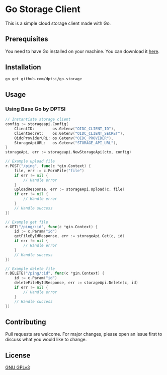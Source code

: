 # Go Storage Client

This is a simple cloud storage client made with Go.

## Prerequisites

You need to have Go installed on your machine. You can download it
[here](https://golang.org/dl/).

## Installation

```bash
go get github.com/dptsi/go-storage
```

## Usage

### Using Base Go by DPTSI

```go
// Instantiate storage client
config := storageapi.Config{
    ClientID:        os.Getenv("OIDC_CLIENT_ID"),
    ClientSecret:    os.Getenv("OIDC_CLIENT_SECRET"),
    OidcProviderURL: os.Getenv("OIDC_PROVIDER"),
    StorageApiURL:   os.Getenv("STORAGE_API_URL"),
}
storageApi, err := storageapi.NewStorageApi(ctx, config)

// Example upload file
r.POST("/ping", func(c *gin.Context) {
    file, err := c.FormFile("file")
    if err != nil {
        // Handle error
    }
    uploadResponse, err := storageApi.Upload(c, file)
    if err != nil {
        // Handle error
    }
    // Handle success
})

// Example get file
r.GET("/ping/:id", func(c *gin.Context) {
    id := c.Param("id")
    getFileByIdResponse, err := storageApi.Get(c, id)
    if err != nil {
        // Handle error
    }
    // Handle success
})

// Example delete file
r.DELETE("/ping/:id", func(c *gin.Context) {
    id := c.Param("id")
    deleteFileByIdResponse, err := storageApi.Delete(c, id)
    if err != nil {
        // Handle error
    }
    // Handle success
})
```

## Contributing

Pull requests are welcome. For major changes, please open an issue first
to discuss what you would like to change.

## License

[GNU GPLv3](https://choosealicense.com/licenses/gpl-3.0/)
